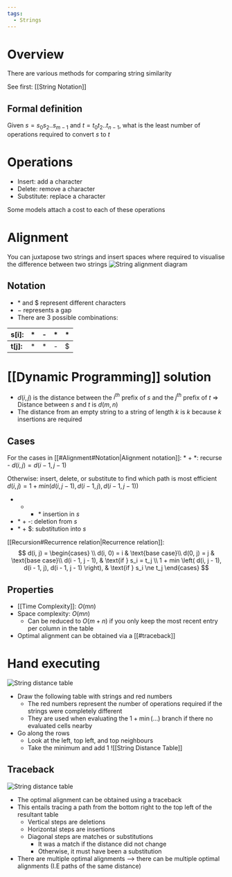 ```yaml
---
tags:
  - Strings
---
```

# Overview
There are various methods for comparing string similarity

See first: [[String Notation]]

## Formal definition
Given $s = s_{0}s_{2}..s_{m-1}$ and $t=t_{0}t_{2}..t_{n-1}$, what is the least number of operations required to convert $s$ to $t$

# Operations
- Insert: add a character
- Delete: remove a character
- Substitute: replace a character

Some models attach a cost to each of these operations

# Alignment
You can juxtapose two strings and insert spaces where required to visualise the difference between two strings
![String alignment diagram](https://ealizadeh.com/blog/tutorial-string2string/index_files/figure-html/fig-alignment-nw-plot-output-1.png)

## Notation
- $*$ and $\$$ represent different characters
- $-$ represents a gap
- There are 3 possible combinations:

| **s[i]:** 	| \* 	| - 	| \* 	| \* 	|
|-----------	|---	|---	|---	|---	|
| **t[j]:** 	| \* 	| \* 	| - 	| \$ 	|

# [[Dynamic Programming]] solution
- $d(i, j)$ is the distance between the $i^{th}$ prefix of $s$ and the $j^{th}$ prefix of $t$
    => Distance between $s$ and $t$ is $d(m, n)$
- The distance from an empty string to a string of length $k$ is $k$ because $k$ insertions are required

## Cases
For the cases in [[#Alignment#Notation|Alignment notation]]:
 \* + \*: recurse 
	- $d(i, j) = d(i - 1, j - 1)$

Otherwise: insert, delete, or substitute to find which path is most efficient
$d(i, j) = 1 + min\left( d(i, j - 1), d(i - 1, j), d(i - 1, j - 1)  \right)$
- - + \* insertion in $s$
- \* + -: deletion from $s$
- \* + \$: substitution into $s$

[[Recursion#Recurrence relation|Recurrence relation]]: 
$$
d(i, j) = \begin{cases} \\
	d(i, 0) = i & \text{base case}\\
	d(0, j) = j & \text{base case}\\
	d(i - 1, j - 1), & \text{if } s_i = t_j \\
	1 + min \left( d(i, j - 1), d(i - 1, j), d(i - 1, j - 1)  \right), & \text{if } s_i \ne t_j
\end{cases}
$$

## Properties
- [[Time Complexity]]: $O(mn)$
- Space complexity: $O(mn)$
	- Can be reduced to $O(m + n)$ if you only keep the most recent entry per column in the table
- Optimal alignment can be obtained via a [[#traceback]]

# Hand executing
![String distance table](https://vinayakgarg.files.wordpress.com/2012/12/editdist.png)

- Draw the following table with strings and red numbers
	- The red numbers represent the number of operations required if the strings were completely different
	- They are used when evaluating the $1 + \min(\dots)$ branch if there no evaluated cells nearby
- Go along the rows
	- Look at the left, top left, and top neighbours
	- Take the minimum and add 1
![[String Distance Table]]

## Traceback
![String distance table](https://vinayakgarg.files.wordpress.com/2012/12/editdist.png)

- The optimal alignment can be obtained using a traceback
- This entails tracing a path from the bottom right to the top left of the resultant table
	- Vertical steps are deletions
	- Horizontal steps are insertions
	- Diagonal steps are matches or substitutions
		- It was a match if the distance did not change
		- Otherwise, it must have been a substitution
- There are multiple optimal alignments --> there can be multiple optimal alignments (I.E paths of the same distance)